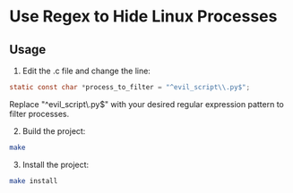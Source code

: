 # Use Regex to Hide Linux Processes
## Usage

1. Edit the .c file and change the line:

```c
static const char *process_to_filter = "^evil_script\\.py$";
```

Replace "^evil_script\\.py$" with your desired regular expression pattern to filter processes.

2. Build the project:


```bash
make
```

3. Install the project:

```bash
make install
```